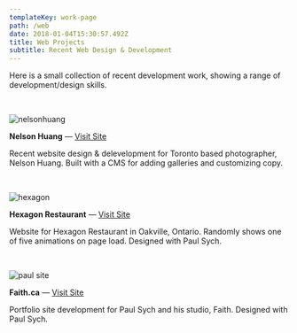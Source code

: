 ```yaml
---
templateKey: work-page
path: /web
date: 2018-01-04T15:30:57.492Z
title: Web Projects
subtitle: Recent Web Design & Development
---
```

Here is a small collection of recent development work, showing a range of development/design skills. 

</br>

![nelsonhuang](/img/nelsonhuang.png)

**Nelson Huang** — [Visit Site](http://nelshuang.com/)

Recent website design & delevelopment for Toronto based photographer, Nelson Huang. Built with a CMS for adding galleries and customizing copy. 

</br>

![hexagon](/img/hexagon.png)

**Hexagon Restaurant** — [Visit Site](http://www.hexagonrestaurant.com/)

Website for Hexagon Restaurant in Oakville, Ontario. Randomly shows one of five animations on page load. Designed with Paul Sych.

</br>

![paul site](/img/paulsite.png)

**Faith.ca** — [Visit Site](http://faith.ca/)

Portfolio site development for Paul Sych and his studio, Faith. Designed with Paul Sych.
